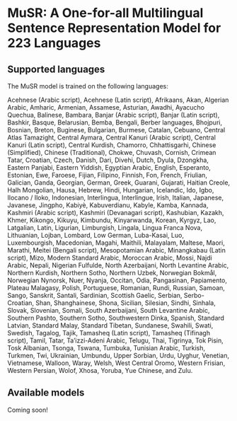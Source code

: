 # MuSR: A One-for-all Multilingual Sentence Representation Model for 223 Languages

## Supported languages

The MuSR model is trained on the following languages:

Acehnese (Arabic script), Acehnese (Latin script), Afrikaans, Akan, Algerian Arabic, Amharic, Armenian, Assamese, Asturian, Awadhi, Ayacucho Quechua, Balinese, Bambara, Banjar (Arabic script), Banjar (Latin script), Bashkir, Basque, Belarusian, Bemba, Bengali, Berber languages, Bhojpuri, Bosnian, Breton, Buginese, Bulgarian, Burmese, Catalan, Cebuano, Central Atlas Tamazight, Central Aymara, Central Kanuri (Arabic script), Central Kanuri (Latin script), Central Kurdish, Chamorro, Chhattisgarhi, Chinese (Simplified), Chinese (Traditional), Chokwe, Chuvash, Cornish, Crimean Tatar, Croatian, Czech, Danish, Dari, Divehi, Dutch, Dyula, Dzongkha, Eastern Panjabi, Eastern Yiddish, Egyptian Arabic, English, Esperanto, Estonian, Ewe, Faroese, Fijian, Filipino, Finnish, Fon, French, Friulian, Galician, Ganda, Georgian, German, Greek, Guarani, Gujarati, Haitian Creole, Halh Mongolian, Hausa, Hebrew, Hindi, Hungarian, Icelandic, Ido, Igbo, Ilocano / Iloko, Indonesian, Interlingua, Interlingue, Irish, Italian, Japanese, Javanese, Jingpho, Kabiyè, Kabuverdianu, Kabyle, Kamba, Kannada, Kashmiri (Arabic script), Kashmiri (Devanagari script), Kashubian, Kazakh, Khmer, Kikongo, Kikuyu, Kimbundu, Kinyarwanda, Korean, Kyrgyz, Lao, Latgalian, Latin, Ligurian, Limburgish, Lingala, Lingua Franca Nova, Lithuanian, Lojban, Lombard, Low German, Luba-Kasai, Luo, Luxembourgish, Macedonian, Magahi, Maithili, Malayalam, Maltese, Maori, Marathi, Meitei (Bengali script), Mesopotamian Arabic, Minangkabau (Latin script), Mizo, Modern Standard Arabic, Moroccan Arabic, Mossi, Najdi Arabic, Nepali, Nigerian Fulfulde, North Azerbaijani, North Levantine Arabic, Northern Kurdish, Northern Sotho, Northern Uzbek, Norwegian Bokmål, Norwegian Nynorsk, Nuer, Nyanja, Occitan, Odia, Pangasinan, Papiamento, Plateau Malagasy, Polish, Portuguese, Romanian, Rundi, Russian, Samoan, Sango, Sanskrit, Santali, Sardinian, Scottish Gaelic, Serbian, Serbo-Croatian, Shan, Shanghainese, Shona, Sicilian, Silesian, Sindhi, Sinhala, Slovak, Slovenian, Somali, South Azerbaijani, South Levantine Arabic, Southern Pashto, Southern Sotho, Southwestern Dinka, Spanish, Standard Latvian, Standard Malay, Standard Tibetan, Sundanese, Swahili, Swati, Swedish, Tagalog, Tajik, Tamasheq (Latin script), Tamasheq (Tifinagh script), Tamil, Tatar, Ta’izzi-Adeni Arabic, Telugu, Thai, Tigrinya, Tok Pisin, Tosk Albanian, Tsonga, Tswana, Tumbuka, Tunisian Arabic, Turkish, Turkmen, Twi, Ukrainian, Umbundu, Upper Sorbian, Urdu, Uyghur, Venetian, Vietnamese, Walloon, Waray, Welsh, West Central Oromo, Western Frisian, Western Persian, Wolof, Xhosa, Yoruba, Yue Chinese, and Zulu.

## Available models

Coming soon!
